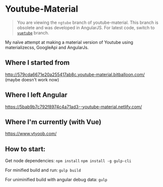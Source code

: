 # Youtube-Material

> You are viewing the `ngtube` branch of youtube-material. This branch is obsolete and was developed in AngularJS. For latest code, switch to [`vuetube`](https://github.com/pranavjindal999/Youtube-Material/tree/vuetube) branch.

My naïve attempt at making a material version of Youtube using materializecss, GoogleApi and AngularJs.

## Where I started from

http://579cda6671e20a255417ab8c.youtube-material.bitballoon.com/ (maybe doesn't work now)


## Where I left Angular

https://5bab9b7c792f8974c4a71ad3--youtube-material.netlify.com/

## Where I'm currently (with Vue)

https://www.vtyoob.com/

## How to start:

Get node dependencies:
`npm install`
`npm install -g gulp-cli`

For minified build and run:
`gulp build`

For uniminified build with angular debug data:
`gulp`
